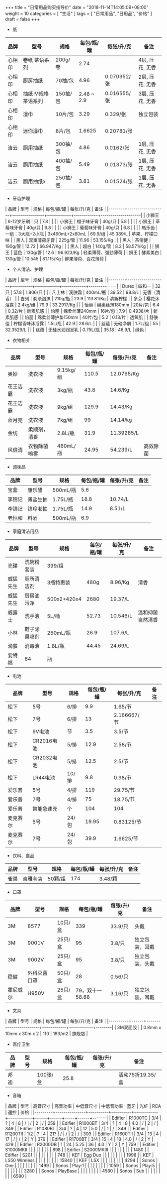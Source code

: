 +++
title = "日常用品购买指导价"
date = "2018-11-14T14:05:09+08:00"
weight = 10
categories = [ "生活" ]
tags = [ "日常用品", "日用品", "价格" ]
draft = false
+++

* 纸

| 品牌   | 型号                | 规格     | 每包/瓶/罐 | 每张/升/克  | 备注            |
|--------|---------------------|----------|------------|-------------|-----------------|
| 心相印 | 卷纸 茶语系列       | 200g/卷  | 2.74       |             | 4层, 压花, 无香 |
| 心相印 | 厨房抽纸            | 70抽/包  | 4.96       | 0.070952/张 | 2层, 压花, 无香 |
| 心相印 | 抽纸 M规格 茶语系列 | 150抽/包 | 2.48 ~ 2.9 | 0.016555/张 | 3层, 压花, 无香 |
| 心相印 | 湿巾                | 10片/包  | 3.29       | 0.329/张    | 独立包装        |
| 心相印 | 迷你湿巾            | 8片/包   | 1.6625     | 0.20781/张  |                 |
| 洁云   | 厕用抽纸            | 300抽/包 | 4.86       | 0.0162/张   | 1层, 压花, 无香 |
| 洁云   | 厕用抽纸            | 400抽/包 | 5.49       | 0.01373/张  | 1层, 压花, 无香 |
| 洁云   | 厕用抽纸x           | 250抽/包 | 3.81       | 0.01524/张  | 1层, 压花, 无香 |

* 牙齿护理

| 品牌   | 型号              | 规格           | 每包/瓶/罐 | 每张/升/克 | 备注               |
|--------+-------------------+----------------+------------+------------+--------------------|
| 小狮王 | 6-12岁牙刷        | 只             |        7.8 |            |                    |
| 小狮王 | 橙子味牙膏        | 40g/只         |        5.8 |            |                    |
| 小狮王 | 草莓味牙膏        | 40g/只         |        6.8 |            |                    |
| 小狮王 | 葡萄味牙膏        | 40g/只         |        6.8 |            |                    |
| 皓乐齿 | 一组：3大瓶+2小瓶 | 3x460mL+2x80mL |    69.9/组 | 45.389/L   | 苹果、柠檬口味     |
| 黑人   | 双重薄荷牙膏      | 225g/管        |      11.96 | 53.155/Kg  |                    |
| 黑人   | 茶倍健            | 190g/管        |      12.72 | 66.947/Kg  |                    |
| 黑人   | 超白              | 140g/管        |        8.2 | 58.571/Kg  |                    |
| 狮王   | 蓝色              | 130g/管        |       12.6 | 96.923/Kg  | 轻柔薄荷、强劲薄荷 |
| 狮王   | 酵素美白          | 130g/管        |     10.545 | 81.115/Kg  | 鲜果薄荷、百花薄荷 |

* 个人清洁、护理

| 品牌   | 型号              | 规格     | 每包/瓶/罐 | 每张/升/克 | 备注         |
|--------+-------------------+----------+------------+------------+--------------|
| Durex  | 四和一            | 32只     |       57.8 | 1.806/只   |              |
| 凡士林 | 润肤霜            | 400mL/瓶 |      39.52 | 98.8/L     | 无香（清香） |
| 吉列   | 剃须泡沫          | 210g/瓶  |       23.9 | 113.81/Kg  | 清新柠檬     |
| 多芬   | 樱花沐浴露        | 2.4kg/组 |       79.9 | 33.2917/Kg |              |
| 怡丽   | 绵柔丝薄180mm     | 20片/包  |        6.4 | 0.32/片    | 新素肌感     |
| 怡丽   | 绵柔丝薄240mm     | 16片/包  |        7.9 | 0.4938/片  | 新素肌感     |
| 怡丽   | 绵柔丝薄护垫150mm | 40片/包  |        5.2 | 0.13/片    | 透氧肌       |
| 舒肤佳 | 柠檬香味沐浴露    | 1.5L/瓶  |       42.9 | 28.6/L     |              |
| 丝蕴   | 无硅净屑          | 1.7L/组  |         55 | 32.3529/L  |              |
| 丝蕴   | 无硅水润润发乳    | 0.75L/瓶 |      35.18 | 46.9/L     | 绿色         |

* 衣物相关

| 品牌     | 型号         | 规格      | 每包/瓶/罐 | 每张/升/克 | 备注     |
|----------|--------------|-----------|------------|------------|----------|
| 奥妙     | 洗衣液       | 9.15kg/组 | 110.5      | 12.0765/Kg |          |
| 花王洁霸 | 洗衣液       | 3kg/瓶    | 43.8       | 14.6/Kg    |          |
| 花王洁霸 | 洗衣液       | 9kg/组    | 129.9      | 14.43/Kg   |          |
| 蓝月亮   | 洗衣液       | 7kg/组    | 99         | 14.14/kg   |          |
| 金纺     | 柔顺剂，清香 | 2.8L/瓶   | 31.9       | 11.39285/L |          |
| 风倍清   | 衣物除菌喷雾 | 460mL/瓶  | 24.95      | 54.239/L   | 高效除菌 |

* 调味品

| 品牌   | 型号     | 规格     | 每包/瓶/罐 | 每张/升/克 | 备注 |
|--------|----------|----------|------------|------------|------|
| 宝鼎   | 康乐醋   | 500mL/瓶 | 5.6        |            |      |
| 李锦记 | 薄盐生抽 | 1.75L/瓶 | 18.8       | 10.74/L    |      |
| 李锦记 | 锦珍老抽 | 1.75L/瓶 | 14.9       | 8.51/L     |      |
| 老恒和 | 料酒     | 500mL/瓶 | 6.9        |            |      |

* 家庭清洁用品

| 品牌     | 型号         | 规格        | 每包/瓶/罐 | 每张/升/克 | 备注             |
|----------|--------------|-------------|------------|------------|------------------|
| 亮碟     | 洗碗粉套装   | 399/组      |            |            |                  |
| 威猛先生 | 厕所清洁剂   | 3瓶特惠装   | 480g       | 8.96/Kg    | 清香             |
| 威猛先生 | 厨房油污净   | 500x2+420x4 | 2680       | 19.37/L    |                  |
| 威露士   | 洗手液       | 5L/桶       | 52.73      | 10.546/L   | 温和抑菌自然清香 |
| 小林     | 鞋子除臭喷剂 | 250mL/瓶    | 26.9       | 107.6/L    |                  |
| 滴露     | 消毒液       | 1.8L/瓶     | 44.45      | 24.69/L    |                  |
| 爱特福   | 84           | 瓶          |            |            |                  |

* 电池

| 品牌     | 型号       | 规格  | 每包/瓶/罐 | 每张/升/克  | 备注 |
|----------|------------|-------|------------|-------------|------|
| 松下     | 5号        | 6/排  | 9.9        | 1.65/节     |      |
| 松下     | 7号        | 6/排  | 13         | 2.166667/节 |      |
| 松下     | 9V电池     | 节    | 3.5        | 3.5/节      |      |
| 松下     | CR2016电池 | 5/排  | 12.9       | 2.58/节     |      |
| 松下     | CR2032电池 | 5/排  | 12.5       | 2.5/节      |      |
| 松下     | LR44电池   | 10/排 | 9.8        | 0.98/节     |      |
| 爱乐普   | 5号        | 4/排  | 119        | 29.75/节    |      |
| 爱乐普   | 7号        | 4/排  | 75         | 18.75/节    |      |
| 爱乐普   | 智能急速充 | 个    | 104        | 104         |      |
| 麦克赛尔 | 5号        | 24/包 | 19.95      | 0.83125/节  |      |
| 麦克赛尔 | 7号        | 24/包 | 39.9       | 1.6625/节   |      |

* 饮料、食品

| 品牌 | 型号     | 规格    | 每包/瓶/罐 | 每张/升/克 | 备注 |
|------|----------|---------|------------|------------|------|
| 雀巢 | 淡雅套装 | 50颗/组 | 174        | 3.48/颗    |      |

* 口罩

| 品牌     | 型号         | 规格    | 每包/瓶/罐      | 每张/升/克 | 备注           |
|----------|--------------|---------|-----------------|------------|----------------|
| 3M       | 8577         | 10只/盒 | 339             | 33.9/只    | 头戴           |
| 3M       | 9001V        | 25只/盒 | 95              | 3.8/只     | 独立包装，耳戴 |
| 3M       | 9002V        | 25只/盒 | 95              | 3.8/只     | 独立包装，头戴 |
| 稳健     | 外科灭菌口罩 | 50只/盒 | 28              | 0.56/只    |                |
| 霍尼威尔 | H950V        | 25只/盒 | 79，双十一58.68 | 3.16/只    | 独立包装，耳戴 |

* 文具

| 品牌     | 型号 | 规格                   | 每包/瓶/罐 | 每张/升/克 | 备注   |
|----------+------+------------------------+------------+------------+--------|
| 3M双面胶 |      | 0.8mm x 10mm x 30m x 2 |        110 | 183/m2     | 旗舰店 |

* 医疗卫生

| 品牌 | 型号 | 规格     | 每包/瓶/罐 | 每张/升/克 | 备注             |
|------|------|----------|------------|------------|------------------|
| 邦迪 |      | 100张/盒 | 25.8       |            | 活动75折19.35/盒 |

* 音箱

| 品牌    | 型号          | 高音尺寸 | 高音功率 | 中低音尺寸 | 中低音功率 | 蓝牙 | 光纤 | RCA | 遥控 |  价格 |
|---------+---------------+----------+----------+------------+------------+------+------+-----+------+-------|
| Edifier | R1000TC       | 3/4      | ?        |          4 |          8 |    / | /    |   2 | /    |   259 |
| Edifier | R1000BT       | 3/4      | ?        |          4 |          8 |  4.0 | /    |   2 | /    |   349 |
| Edifier | R1080BT       | 3/4      | ?        |          4 |         12 |  5.0 | /    |   1 | /    |   349 |
| Edifier | R1200TII      | 1/2      | ?        |          4 |        21? |    / | /    |   2 | /    |   309 |
| Edifier | R1600TII      | 3/4      | 13       |          4 |         17 |    / | /    |   2 | Y    |   379 |
| Edifier | R1700BT       | 3/4      | 15       |          4 |         18 |  4.0 | /    |   2 | Y    |   429 |
| Edifier | R2000DB       | 1        | 24       |       5.25 |         36 |  4.0 | Y    |   2 | Y    |   759 |
| Edifier | S1000MKII     |          |          |            |            |      |      |     |      |   898 |
| Edifier | S2000MKIII    |          |          |            |            |      |      |     |      |  1480 |
| Edifier | S201          |          |          |            |            |      |      |     |      |   748 |
| KEF     | Egg Duo       |          |          |            |            |      |      |     |      |  1998 |
| KEF     | LS50 Wireless |          |          |            |            |      |      |     |      | 15840 |
| KEF     | LSX           |          |          |            |            |      |      |     |      |  4294 |
| Sonos   | One           |          |          |            |            |      |      |     |      |  1499 |
| Sonos   | Play:1        |          |          |            |            |      |      |     |      |  1059 |
| Sonos   | Play:5        |          |          |            |            |      |      |     |      |  3280 |
| Sonos   | PlayBase      |          |          |            |            |      |      |     |      |  4580 |
| Sonos   | Sub           |          |          |            |            |      |      |     |      |  6580 |
